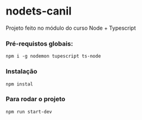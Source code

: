 # nodets-canil
Projeto feito no módulo do curso Node + Typescript

### Pré-requistos globais:
`npm i -g nodemon tupescript ts-node`

### Instalação
`npm instal`

### Para rodar o projeto
`npm run start-dev`